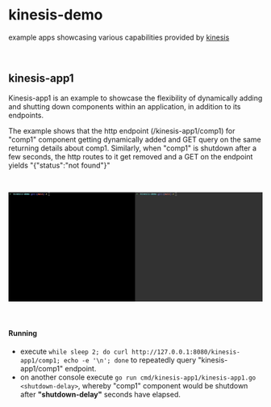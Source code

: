 # kinesis-demo
 example apps showcasing various capabilities provided by [kinesis](https://github.com/srcfoundry/kinesis)

<br>

## kinesis-app1

Kinesis-app1 is an example to showcase the flexibility of dynamically adding and shutting down components within an application, in addition to its endpoints. 
<br>

The example shows that the http endpoint (/kinesis-app1/comp1) for "comp1" component getting dynamically added and GET query on the same returning details about comp1. 
Similarly, when "comp1" is shutdown after a few seconds, the http routes to it get removed and a GET on the endpoint yields "{"status":"not found"}"

<br>

![](images/kinesis-app1-demo.gif)

<br>

#### Running
- execute ```while sleep 2; do curl http://127.0.0.1:8080/kinesis-app1/comp1; echo -e '\n'; done``` to repeatedly query "kinesis-app1/comp1" endpoint.
- on another console execute ```go run cmd/kinesis-app1/kinesis-app1.go <shutdown-delay>```, whereby "comp1" component would be shutdown after <b>"shutdown-delay"</b> seconds have elapsed.
  